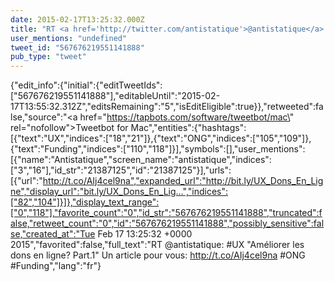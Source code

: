```yaml
---
date: 2015-02-17T13:25:32.000Z
title: "RT <a href='http://twitter.com/antistatique'>@antistatique</a>: #UX Améliorer les dons en ligne? Part.1 Un article pour vous: http://t.co/AIj4cel9na #ONG #Funding″"
user_mentions: "undefined"
tweet_id: "567676219551141888"
pub_type: "tweet"
---
```

{"edit_info":{"initial":{"editTweetIds":["567676219551141888"],"editableUntil":"2015-02-17T13:55:32.312Z","editsRemaining":"5","isEditEligible":true}},"retweeted":false,"source":"<a href=\"https://tapbots.com/software/tweetbot/mac\" rel=\"nofollow\">Tweetbot for Mac</a>","entities":{"hashtags":[{"text":"UX","indices":["18","21"]},{"text":"ONG","indices":["105","109"]},{"text":"Funding","indices":["110","118"]}],"symbols":[],"user_mentions":[{"name":"Antistatique","screen_name":"antistatique","indices":["3","16"],"id_str":"21387125","id":"21387125"}],"urls":[{"url":"http://t.co/AIj4cel9na","expanded_url":"http://bit.ly/UX_Dons_En_Ligne","display_url":"bit.ly/UX_Dons_En_Lig…","indices":["82","104"]}]},"display_text_range":["0","118"],"favorite_count":"0","id_str":"567676219551141888","truncated":false,"retweet_count":"0","id":"567676219551141888","possibly_sensitive":false,"created_at":"Tue Feb 17 13:25:32 +0000 2015","favorited":false,"full_text":"RT @antistatique: #UX \"Améliorer les dons en ligne? Part.1\" Un article pour vous: http://t.co/AIj4cel9na #ONG #Funding","lang":"fr"}
